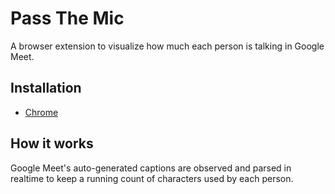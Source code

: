 # Pass The Mic
A browser extension to visualize how much each person is talking in Google Meet.

## Installation
* [Chrome](https://chrome.google.com/webstore/detail/pass-the-mic/pjhefpcmnfnepcpcgbjgnphmpalihbhl?hl=en&authuser=1)

## How it works
Google Meet's auto-generated captions are observed and parsed in realtime to keep a running count of characters used by each person.